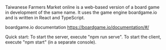 Taiwanese Farmers Market online is a web-based version of a board game in development of the same name. It uses the game engine boardgame.io and is written in React and TypeScript.

boardgame.io documentation
https://boardgame.io/documentation/#/

Quick start:
To start the server, execute "npm run serve".
To start the client, execute "npm start" (in a separate console).